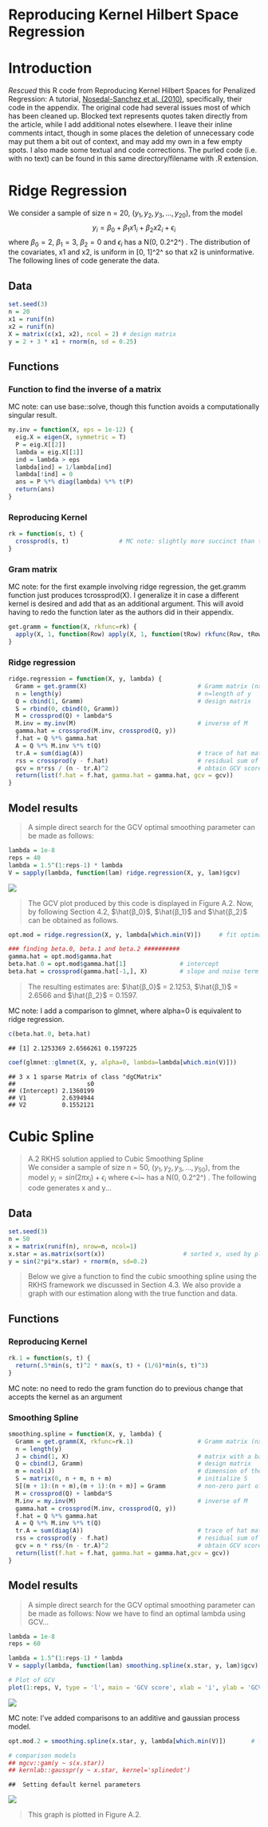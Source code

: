 # Reproducing Kernel Hilbert Space Regression

# Introduction
*Rescued* this R code from Reproducing Kernel Hilbert Spaces for Penalized Regression: A tutorial, [Nosedal-Sanchez et al. (2010)](http://www.tandfonline.com/doi/abs/10.1080/00031305.2012.678196), specifically, their code in the appendix.  The original code had several issues most of which has been cleaned up. Blocked text represents quotes taken directly from the article, while I add additional notes elsewhere. I leave their inline comments intact, though in some places the deletion of unnecessary code may put them a bit out of context, and may add my own in a few empty spots.  I also made some textual and code corrections.  The purled code (i.e. with no text) can be found in this same directory/filename with .R extension.

# Ridge Regression

>
We consider a sample of size n = 20, ($y_1, y_2, y_3, ..., y_{20}$), from the model
$$ y_i = β_0 + β_1x1_i + β_2x2_i + ϵ_i $$
where $β_0 = 2$, $β_1 = 3$, $β_2 = 0$ and $ϵ_i$ has a N(0, 0.2^2^) . The distribution of the covariates, x1 and
x2, is uniform in [0, 1]^2^ so that x2 is uninformative. The following lines of code generate the data.

## Data

```r
set.seed(3)
n = 20
x1 = runif(n)
x2 = runif(n)
X = matrix(c(x1, x2), ncol = 2) # design matrix
y = 2 + 3 * x1 + rnorm(n, sd = 0.25)
```

## Functions
### Function to find the inverse of a matrix

MC note: can use base::solve, though this function avoids a computationally singular result.


```r
my.inv = function(X, eps = 1e-12) {
  eig.X = eigen(X, symmetric = T)
  P = eig.X[[2]] 
  lambda = eig.X[[1]] 
  ind = lambda > eps
  lambda[ind] = 1/lambda[ind] 
  lambda[!ind] = 0
  ans = P %*% diag(lambda) %*% t(P)
  return(ans)
}
```

### Reproducing Kernel

```r
rk = function(s, t) {
  crossprod(s, t)              # MC note: slightly more succinct than the original double loop; also sum(s*t)
} 
```


### Gram matrix
MC note: for the first example involving ridge regression, the get.gramm function just produces tcrossprod(X).  I generalize it in case a different kernel is desired and add that as an additional argument.  This will avoid having to redo the function later as the authors did in their appendix.


```r
get.gramm = function(X, rkfunc=rk) {
  apply(X, 1, function(Row) apply(X, 1, function(tRow) rkfunc(Row, tRow)))  
}
```


### Ridge regression


```r
ridge.regression = function(X, y, lambda) {
  Gramm = get.gramm(X)                               # Gramm matrix (nxn)
  n = length(y)                                      # n=length of y
  Q = cbind(1, Gramm)                                # design matrix
  S = rbind(0, cbind(0, Gramm))
  M = crossprod(Q) + lambda*S
  M.inv = my.inv(M)                                  # inverse of M
  gamma.hat = crossprod(M.inv, crossprod(Q, y))
  f.hat = Q %*% gamma.hat
  A = Q %*% M.inv %*% t(Q)
  tr.A = sum(diag(A))                                # trace of hat matrix
  rss = crossprod(y - f.hat)                         # residual sum of squares
  gcv = n*rss / (n - tr.A)^2                         # obtain GCV score
  return(list(f.hat = f.hat, gamma.hat = gamma.hat, gcv = gcv))
}
```

## Model results

> A simple direct search for the GCV optimal smoothing parameter can be made as follows:




```r
lambda = 1e-8
reps = 40
lambda = 1.5^(1:reps-1) * lambda
V = sapply(lambda, function(lam) ridge.regression(X, y, lam)$gcv)
```

![](RKHSReg_files/figure-html/unnamed-chunk-7-1.png) 



> The GCV plot produced by this code is displayed in Figure A.2. Now, by following Section 4.2, $\hat{β_0}$, $\hat{β_1}$ and $\hat{β_2}$ can be obtained as follows.


```r
opt.mod = ridge.regression(X, y, lambda[which.min(V)])     # fit optimal model

### finding beta.0, beta.1 and beta.2 ##########
gamma.hat = opt.mod$gamma.hat
beta.hat.0 = opt.mod$gamma.hat[1]               # intercept
beta.hat = crossprod(gamma.hat[-1,], X)         # slope and noise term coefficients
```

> The resulting estimates are: $\hat{β_0}$ = 2.1253, $\hat{β_1}$ = 2.6566 and $\hat{β_2}$ = 0.1597.

MC note: I add a comparison to glmnet, where alpha=0 is equivalent to ridge regression.


```r
c(beta.hat.0, beta.hat)
```

```
## [1] 2.1253369 2.6566261 0.1597225
```

```r
coef(glmnet::glmnet(X, y, alpha=0, lambda=lambda[which.min(V)]))
```

```
## 3 x 1 sparse Matrix of class "dgCMatrix"
##                    s0
## (Intercept) 2.1360199
## V1          2.6394944
## V2          0.1552121
```


# Cubic Spline

> A.2 RKHS solution applied to Cubic Smoothing Spline <br>
We consider a sample of size n = 50, ($y_1, y_2, y_3, ..., y_{50}$), from the model 
$y_i = sin(2πx_i) + ϵ_i$ where ϵ~i~ has a N(0, 0.2^2^) . The following code generates x
and y...

## Data 

```r
set.seed(3)
n = 50
x = matrix(runif(n), nrow=n, ncol=1)
x.star = as.matrix(sort(x))                      # sorted x, used by plot
y = sin(2*pi*x.star) + rnorm(n, sd=0.2)
```


> Below we give a function to find the cubic smoothing spline using the RKHS
framework we discussed in Section 4.3. We also provide a graph with our
estimation along with the true function and data.

## Functions

### Reproducing Kernel


```r
rk.1 = function(s, t) {
  return(.5*min(s, t)^2 * max(s, t) + (1/6)*min(s, t)^3)
}
```


MC note: no need to redo the gram function do to previous change that accepts the kernel as an argument

### Smoothing Spline

```r
smoothing.spline = function(X, y, lambda) {
  Gramm = get.gramm(X, rkfunc=rk.1)                  # Gramm matrix (nxn)
  n = length(y)
  J = cbind(1, X)                                    # matrix with a basis for the null space of the penalty; MC note:, never name anything T (True) or t (transpose)!
  Q = cbind(J, Gramm)                                # design matrix
  m = ncol(J)                                        # dimension of the null space of the penalty
  S = matrix(0, n + m, n + m)                        # initialize S
  S[(m + 1):(n + m),(m + 1):(n + m)] = Gramm         # non-zero part of S
  M = crossprod(Q) + lambda*S
  M.inv = my.inv(M)                                  # inverse of M
  gamma.hat = crossprod(M.inv, crossprod(Q, y))
  f.hat = Q %*% gamma.hat
  A = Q %*% M.inv %*% t(Q)
  tr.A = sum(diag(A))                                # trace of hat matrix
  rss = crossprod(y - f.hat)                         # residual sum of squares
  gcv = n * rss/(n - tr.A)^2                         # obtain GCV score
  return(list(f.hat = f.hat, gamma.hat = gamma.hat,gcv = gcv))
}
```


## Model results
> A simple direct search for the GCV optimal smoothing parameter can be made as follows:
Now we have to find an optimal lambda using GCV...


```r
lambda = 1e-8
reps = 60

lambda = 1.5^(1:reps-1) * lambda
V = sapply(lambda, function(lam) smoothing.spline(x.star, y, lam)$gcv)

# Plot of GCV
plot(1:reps, V, type = 'l', main = 'GCV score', xlab = 'i', ylab = 'GCV', bty='n') 
```

![](RKHSReg_files/figure-html/unnamed-chunk-13-1.png) 

MC note: I've added comparisons to an additive and gaussian process model.


```r
opt.mod.2 = smoothing.spline(x.star, y, lambda[which.min(V)])       # fit optimal model

# comparison models
## mgcv::gam(y ~ s(x.star))
## kernlab::gausspr(y ~ x.star, kernel='splinedot')
```

```
##  Setting default kernel parameters
```

![](RKHSReg_files/figure-html/unnamed-chunk-14-1.png) 

> This graph is plotted in Figure A.2.
